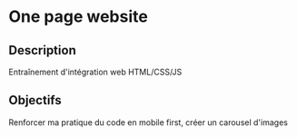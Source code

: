# One page website

## Description

Entraînement d'intégration web HTML/CSS/JS

## Objectifs

Renforcer ma pratique du code en mobile first, créer un carousel d'images
